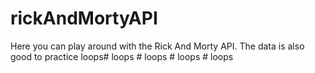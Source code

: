 # rickAndMortyAPI
Here you can play around with the Rick And Morty API. The data is also good to practice loops#   l o o p s  
 #   l o o p s  
 #   l o o p s  
 #   l o o p s  
 